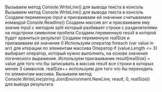 Вызываем метод Console.WriteLine() для вывода текста в консоль
Вызываем метод Console.WriteLine() для вывода текста в консоль
Создаем переменную input и присваиваем ей значение считываемое командой Console.Readline()
Создаем массив arr и присваиваем ему значие input с методом split который разбивает строки с разделителями на подстроки символом пробела
Создаем переменную result в которой будет храниться результат
Создаем переменную realSize и присваиваем ей значение 0
Используем оператор foreach (var value in arr) для итерации по элементам массива 
Оператор if (value.Length <= 3) выбирает оператор, который нужно выполнить, на основе значения логического выражения.
Используем присваивание result[realSize] = value для того что бы записывать в массив result все строки в которых менее 3 символов. 
realSize++ используем для того что бы переходить по элементам массива.
Вызываем метод Console.WriteLine(string.Join(Environment.NewLine, result, 0, realSize)) для вывода результата